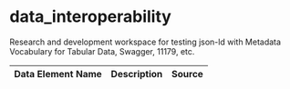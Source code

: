 # data_interoperability
Research and development workspace for testing json-ld with Metadata Vocabulary for Tabular Data, Swagger, 11179, etc.  


<table>
  <thead>
    <tr>
      <th scope="col">Data Element Name</th>
      <th scope="col">Description</th>
      <th scope="col">Source</th>
    </tr>
  </thead>